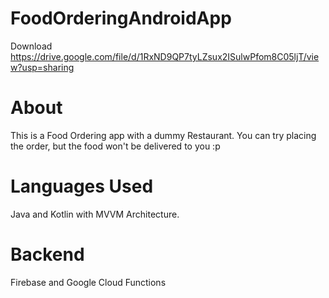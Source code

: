 # FoodOrderingAndroidApp
Download https://drive.google.com/file/d/1RxND9QP7tyLZsux2ISulwPfom8C05ljT/view?usp=sharing

# About
This is a Food Ordering app with a dummy Restaurant. You can try placing the order, but the food won't be delivered to you :p

# Languages Used
Java and Kotlin with MVVM Architecture.

# Backend
Firebase and Google Cloud Functions
